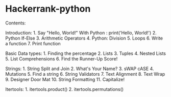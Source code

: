 # Hackerrank-python

Contents:

 Introduction:
    1. Say "Hello, World!" With Python : print('Hello, World!')
    2. Python If-Else
    3. Arithmetic Operators
    4. Python: Division
    5. Loops
    6. Write a function
    7. Print function
  
  Basic Data types:
    1. Finding the percentage
    2. Lists
    3. Tuples
    4. Nested Lists
    5. List Comprehensions
    6. Find the Runner-Up Score!

  Strings:
    1. String Split and Join
    2. What's Your Name?
    3. sWAP cASE
    4. Mutations
    5. Find a string
    6. String Validators
    7. Text Alignment
    8. Text Wrap
    9. Designer Door Mat
    10. String Formatting
    11. Capitalize!

  Itertools:
    1. itertools.product()
    2. itertools.permutations()

